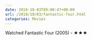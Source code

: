 ```yaml
---
date: 2018-10-03T09:00:47+00:00
url: /2018/10/03/fantastic-four.html
categories: Movies
---
```

Watched Fantastic Four (2005) - ★★★




